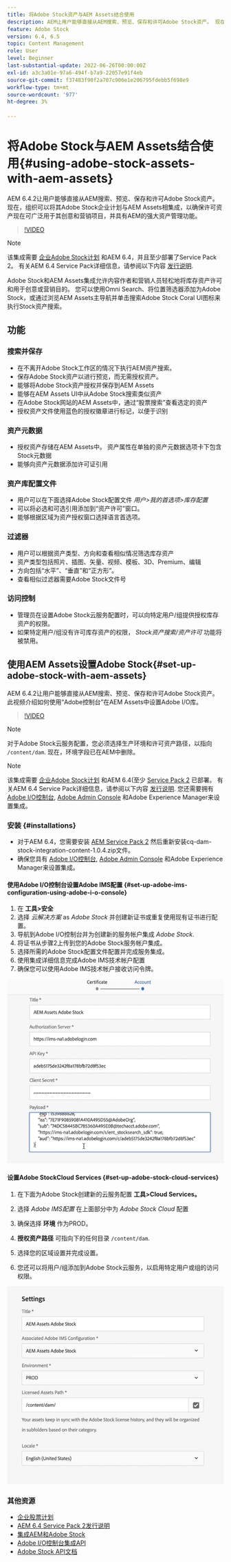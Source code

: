 ```yaml
---
title: 将Adobe Stock资产与AEM Assets结合使用
description: AEM让用户能够直接从AEM搜索、预览、保存和许可Adobe Stock资产。 现在，组织可以将其Adobe Stock企业计划与AEM Assets相集成，以确保许可资产现在可广泛用于其创意和营销项目，并具有AEM的强大资产管理功能。
feature: Adobe Stock
version: 6.4, 6.5
topic: Content Management
role: User
level: Beginner
last-substantial-update: 2022-06-26T00:00:00Z
exl-id: a3c3a01e-97a6-494f-b7a9-22057e91f4eb
source-git-commit: f37483f90f2a707c906e1e206795fdebb5f698e9
workflow-type: tm+mt
source-wordcount: '977'
ht-degree: 3%

---
```


# 将Adobe Stock与AEM Assets结合使用{#using-adobe-stock-assets-with-aem-assets}

AEM 6.4.2让用户能够直接从AEM搜索、预览、保存和许可Adobe Stock资产。 现在，组织可以将其Adobe Stock企业计划与AEM Assets相集成，以确保许可资产现在可广泛用于其创意和营销项目，并具有AEM的强大资产管理功能。

>[!VIDEO](https://video.tv.adobe.com/v/24678/?quality=12&learn=on)

>[!NOTE]
>
>该集成需要 [企业Adobe Stock计划](https://landing.adobe.com/en/na/products/creative-cloud/ctir-4625-stock-for-enterprise/index.html) 和AEM 6.4，并且至少部署了Service Pack 2。 有关AEM 6.4 Service Pack详细信息，请参阅以下内容 [发行说明](https://helpx.adobe.com/cn/experience-manager/6-4/release-notes/sp-release-notes.html).

Adobe Stock和AEM Assets集成允许内容作者和营销人员轻松地将库存资产许可和用于创意或营销目的。 您可以使用Omni Search、将位置筛选器添加为Adobe Stock，或通过浏览AEM Assets主导航并单击搜索Adobe Stock Coral UI图标来执行Stock资产搜索。

## 功能

### 搜索并保存

* 在不离开Adobe Stock工作区的情况下执行AEM资产搜索。
* 保存Adobe Stock资产以进行预览，而无需授权资产。
* 能够将Adobe Stock资产授权并保存到AEM Assets
* 能够在AEM Assets UI中从Adobe Stock搜索类似资产
* 在Adobe Stock网站的AEM Assets中，通过“股票搜索”查看选定的资产
* 授权资产文件使用蓝色的授权徽章进行标记，以便于识别

### 资产元数据

* 授权资产存储在AEM Assets中。 资产属性在单独的资产元数据选项卡下包含Stock元数据
* 能够向资产元数据添加许可证引用

### 资产库配置文件

* 用户可以在下面选择Adobe Stock配置文件 *用户>我的首选项>库存配置*
* 可以将必选和可选引用添加到“资产许可”窗口。
* 能够根据区域为资产授权窗口选择语言首选项。

### 过滤器

* 用户可以根据资产类型、方向和查看相似情况筛选库存资产
* 资产类型包括照片、插图、矢量、视频、模板、3D、Premium、编辑
* 方向包括“水平”、“垂直”和“正方形”。
* 查看相似过滤器需要Adobe Stock文件号

### 访问控制

* 管理员在设置Adobe Stock云服务配置时，可以向特定用户/组提供授权库存资产的权限。
* 如果特定用户/组没有许可库存资产的权限， *Stock资产搜索/资产许可* 功能将被禁用。

## 使用AEM Assets设置Adobe Stock{#set-up-adobe-stock-with-aem-assets}

AEM 6.4.2让用户能够直接从AEM搜索、预览、保存和许可Adobe Stock资产。 此视频介绍如何使用“Adobe控制台”在AEM Assets中设置Adobe I/O库。

>[!VIDEO](https://video.tv.adobe.com/v/25043/?quality=12&learn=on)

>[!NOTE]
>
>对于Adobe Stock云服务配置，您必须选择生产环境和许可资产路径，以指向 `/content/dam`. 现在，环境字段已在AEM中删除。

>[!NOTE]
>
>该集成需要 [企业Adobe Stock计划](https://landing.adobe.com/en/na/products/creative-cloud/ctir-4625-stock-for-enterprise/index.html) 和AEM 6.4(至少 [Service Pack 2](https://experience.adobe.com/#/downloads/content/software-distribution/en/aem.html?fulltext=AEM*+6*+4*+Service*+Pack*&amp;2_group.propertyvalues.property=。%2Fjcr%3Content%2Fmetadata%2Fdc%3Rovase&amp;2_group.propertyvalues.operation=equals&amp;2_group.propertyvalues.0_values=target-version%3Aem%2F6-4&amp;3_group.propertyvalues.property=。%2Fjcr%3Acontent%2Fmetadata%2Fdc%3AsoftwareType&amp;3_group.propertyvalues.operation=equals&amp;3_group.propertyvalues.0_values=software-type%3Aservice-and-cumulative-fix&amp;orderby=%40jcr%3Acontent%2Fdc%3Ati&amp;orderby.st=st&amp;p.offset=0&amp;p.limit=24) 已部署。 有关AEM 6.4 Service Pack详细信息，请参阅以下内容 [发行说明](https://helpx.adobe.com/experience-manager/6-4/release-notes/sp-release-notes.html). 您还需要拥有 [Adobe I/O控制台](https://console.adobe.io/), [Adobe Admin Console](https://adminconsole.adobe.com/) 和Adobe Experience Manager来设置集成。

### 安装 {#installations}

* 对于AEM 6.4，您需要安装 [AEM Service Pack 2](https://experience.adobe.com/#/downloads/content/software-distribution/en/aem.html?fulltext=AEM*+6*+4*+Service*+Pack*&amp;2_group.propertyvalues.property=。%2Fjcr%3Content%2Fmetadata%2Fdc%3Rovase&amp;2_group.propertyvalues.operation=equals&amp;2_group.propertyvalues.0_values=target-version%3Aem%2F6-4&amp;3_group.propertyvalues.property=。%2Fjcr%3Acontent%2Fmetadata%2Fdc%3AsoftwareType&amp;3_group.propertyvalues.operation=equals&amp;3_group.propertyvalues.0_values=software-type%3Aservice-and-cumulative-fix&amp;orderby=%40jcr%3Acontent%2Fdc%3Ati&amp;orderby.st=st&amp;p.offset=0&amp;p.limit=24) 然后重新安装cq-dam-stock-integration-content-1.0.4.zip文件。
* 确保您具有 [Adobe I/O控制台](https://console.adobe.io/), [Adobe Admin Console](https://adminconsole.adobe.com/) 和Adobe Experience Manager来设置集成。

#### 使用Adobe I/O控制台设置Adobe IMS配置 {#set-up-adobe-ims-configuration-using-adobe-i-o-console}

1. 在 **工具>安全**
2. 选择 *云解决方案* as *Adobe Stock* 并创建新证书或重复使用现有证书进行配置。
3. 导航到Adobe I/O控制台并为创建新的服务帐户集成 *Adobe Stock*.
4. 将证书从步骤2上传到您的Adobe Stock服务帐户集成。
5. 选择所需的Adobe Stock配置文件配置并完成服务集成。
6. 使用集成详细信息完成Adobe IMS技术帐户配置
7. 确保您可以使用Adobe IMS技术帐户接收访问令牌。

![Adobe IMS 技术帐户](assets/screen_shot_2018-10-22at12219pm.png)

#### 设置Adobe StockCloud Services {#set-up-adobe-stock-cloud-services}

1. 在下面为Adobe Stock创建新的云服务配置 **工具>Cloud Services。**
2. 选择 *Adobe IMS配置* 在上面部分中为 *Adobe Stock Cloud* 配置

3. 确保选择 **环境** 作为PROD。
4. **授权资产路径** 可指向下的任何目录 `/content/dam`.
5. 选择您的区域设置并完成设置。
6. 您还可以将用户/组添加到Adobe Stock云服务，以启用特定用户或组的访问权限。

![Adobe资产库配置](assets/screen_shot_2018-10-22at12425pm.png)

### 其他资源

* [企业股票计划](https://landing.adobe.com/en/na/products/creative-cloud/ctir-4625-stock-for-enterprise/index.html)
* [AEM 6.4 Service Pack 2发行说明](https://experienceleague.adobe.com/docs/experience-manager-64/release-notes/sp-release-notes.html?lang=zh-Hans)
* [集成AEM和Adobe Stock](https://experienceleague.adobe.com/docs/experience-manager-65/assets/using/aem-assets-adobe-stock.html)
* [Adobe I/O控制台集成API](https://www.adobe.io/apis/cloudplatform/console/authentication/gettingstarted.html)
* [Adobe Stock API文档](https://www.adobe.io/apis/creativecloud/stock/docs.html)
